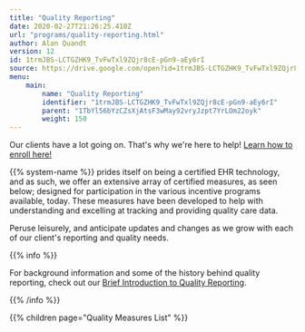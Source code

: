 ```yaml
---
title: "Quality Reporting"
date: 2020-02-27T21:26:25.410Z
url: "programs/quality-reporting.html"
author: Alan Quandt
version: 12
id: 1trmJBS-LCTGZHK9_TvFwTxl9ZQjr8cE-pGn9-aEy6rI
source: https://drive.google.com/open?id=1trmJBS-LCTGZHK9_TvFwTxl9ZQjr8cE-pGn9-aEy6rI
menu:
    main:
        name: "Quality Reporting"
        identifier: "1trmJBS-LCTGZHK9_TvFwTxl9ZQjr8cE-pGn9-aEy6rI"
        parent: "1TbYl56bYzCZsXjAtsF3wMay92vryJzpt7YrLOm22oyk"
        weight: 150
---
```









Our clients have a lot going on. That's why we're here to help! [Learn how to enroll here!](../general-functionality/quality-of-care/quality-reporting-enrollment.html)

{{% system-name %}} prides itself on being a certified EHR technology, and as such, we offer an extensive array of certified measures, as seen below; designed for participation in the various incentive programs available, today. These measures have been developed to help with understanding and excelling at tracking and providing quality care data.

Peruse leisurely, and anticipate updates and changes as we grow with each of our client's reporting and quality needs.







{{% info %}}

For background information and some of the history behind quality reporting, check out our [Brief Introduction to Quality Reporting](quality-reporting/brief-introduction-to-quality-reporting.html).

{{% /info %}}


{{% children page="Quality Measures List" %}}

